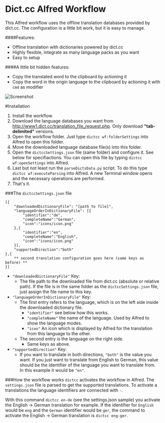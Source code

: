 Dict.cc Alfred Workflow
===================

This Alfred workflow uses the offline translation databases provided by dict.cc. The configuration is a little bit work, but it is easy to manage.

####Features:

* Offline translation with dictionaries powered by dict.cc
* Highly flexible, integrate as many language packs as you want
* Easy to setup

####A little bit hidden features:

* Copy the translated word to the clipboard by actioning it
* Copy the word in the origin language to the clipboard by actioning it with `cmd` as modifier


![Screenshot](http://i.imgur.com/7kwcDCu.png)


#Installation

1. Install the workflow.
2. Download the language databases you want from
	http://www1.dict.cc/translation_file_request.php. Only download **"tab-delimited"** versions.
3. Open the workflow folder. Just type `dictcc wf:folderSettings` into Alfred to open this folder.
4. Move the downloaded language database file(s) into this folder.
5. Open the `dictccSettings.json` file (same folder) and configure it. See below for specifiactions. You can open this file by typing
`dictcc wf:openSettings` into Alfred.
6. Last but not least run the `parseDictsData.py` script. To do this type `dictcc wf:executeParsing` into Alfred. A new Terminal window opens and the necessary operations are performed.
7. That's it.

###The `dictccSettings.json` file

	[{
		"downloadedDictionaryFile": "[path to file]",
		"languageOrderInDictionaryFile": [{
			"identifier":"de",
			"completeName":"German",
			"icon":"icons/icon.png"
		},{
			"identifier":"en",
			"completeName":"English",
			"icon":"icons/icon.png"
		}],
		"supportedDirection":"both"
	},{
		** second translation configuration goes here (same keys as before) **
	}]

	
* `"downloadedDictionaryFile"` Key:
	* The file path to the downloaded file from dict.cc (absolute or relative path). If the file is in the same folder as the `dictccSettings.json` file, just assign the file name to this key.
* `"languageOrderInDictionaryFile"` Key:
	* The first entry refers to the language, which is on the left side inside the downloaded dictionary file.
		* `"identifier"` see below how this works.
		* `"completeName"` the name of the language. Used by Alfred to show the language modes.
		* `"icon"` An icon which is displayed by Alfred for the translation from this language to the other.
	* The second entry is the language on the right side.
		* Same keys as above.
* `"supportedDirection"` Key:
	* If you want to translate in both directions, `"both"` is the value you want. If you just want to translate from English to German, this value should be the identifier of the language you want to translate from. In this example it would be `"en"`.

###How the workflow works
`dictcc` activates the workflow in Alfred. The `settings.json` file is parsed to get the supported translations. To activate a translations the language identifiers are connected with `-`. 

With this command `dictcc en-de` (see the settings.json sample) you activate the English -> German translation for example. If the identifier for `English` would be `eng` and the `German` identifier would be `ger`, the command to activate the English -> German translation is `dictcc eng-ger`.
